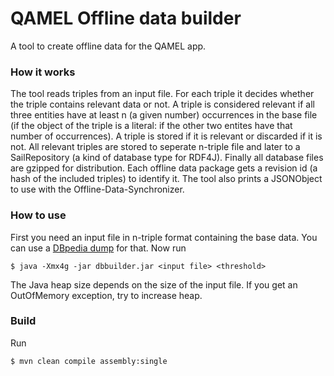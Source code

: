 # QAMEL Offline data builder

A tool to create offline data for the QAMEL app.

### How it works
The tool reads triples from an input file. For each triple it decides whether the triple contains relevant data or not. A triple is considered relevant if all three entities have at least n (a given number) occurrences in the base file (if the object of the triple is a literal: if the other two entites have that number of occurrences). A triple is stored if it is relevant or discarded if it is not. All relevant triples are stored to seperate n-triple file and later to a SailRepository (a kind of database type for RDF4J). Finally all database files are gzipped for distribution. Each offline data package gets a revision id (a hash of the included triples) to identify it. The tool also prints a JSONObject to use with the Offline-Data-Synchronizer.

### How to use
First you need an input file in n-triple format containing the base data. You can use a [DBpedia dump]("http://wiki.dbpedia.org/downloads-2016-04") for that.
Now run
```
$ java -Xmx4g -jar dbbuilder.jar <input file> <threshold>
```
The Java heap size depends on the size of the input file. If you get an OutOfMemory exception, try to increase heap.

### Build
Run
```
$ mvn clean compile assembly:single
```
